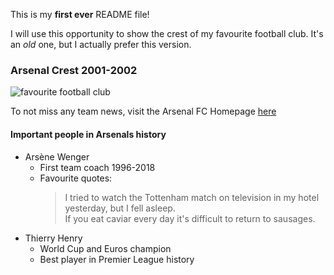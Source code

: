 This is my **first ever** README file!

I will use this opportunity to show the crest of my favourite football club.
It's an _old_ one, but I actually prefer this version.

### Arsenal Crest 2001-2002
![favourite football club](https://upload.wikimedia.org/wikipedia/commons/d/da/Arsenal_FC_logo_%282001-2002%29.svg)

To not miss any team news, visit the Arsenal FC Homepage [here](https://www.arsenal.com/)

#### Important people in Arsenals history

* Arsène Wenger
  * First team coach 1996-2018
  * Favourite quotes:
    > I tried to watch the Tottenham match on television in my hotel yesterday, but I fell asleep.  
    > If you eat caviar every day it's difficult to return to sausages.
* Thierry Henry
  * World Cup and Euros champion
  * Best player in Premier League history


